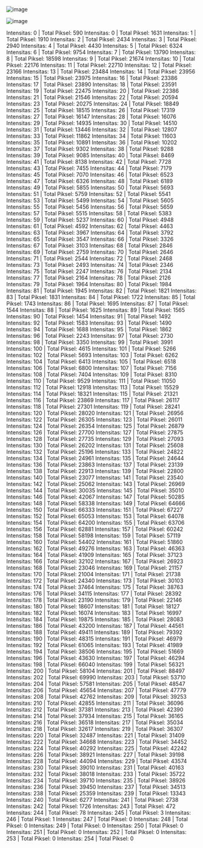 ![image](https://github.com/user-attachments/assets/0ceff478-3a21-4d34-82ea-f4b3ca2117ee)

![image](https://github.com/user-attachments/assets/ccc8e13b-f03e-463f-adf1-7b49f9858952)



Intensitas: 0 | Total Piksel: 590
Intensitas: 0 | Total Piksel: 1631
Intensitas: 1 | Total Piksel: 1910
Intensitas: 2 | Total Piksel: 2434
Intensitas: 3 | Total Piksel: 2940
Intensitas: 4 | Total Piksel: 4430
Intensitas: 5 | Total Piksel: 6324
Intensitas: 6 | Total Piksel: 9754
Intensitas: 7 | Total Piksel: 13790
Intensitas: 8 | Total Piksel: 18598
Intensitas: 9 | Total Piksel: 21674
Intensitas: 10 | Total Piksel: 22176
Intensitas: 11 | Total Piksel: 22710
Intensitas: 12 | Total Piksel: 23166
Intensitas: 13 | Total Piksel: 23484
Intensitas: 14 | Total Piksel: 23956
Intensitas: 15 | Total Piksel: 23975
Intensitas: 16 | Total Piksel: 23386
Intensitas: 17 | Total Piksel: 23890
Intensitas: 18 | Total Piksel: 23591
Intensitas: 19 | Total Piksel: 22475
Intensitas: 20 | Total Piksel: 22386
Intensitas: 21 | Total Piksel: 21546
Intensitas: 22 | Total Piksel: 20594
Intensitas: 23 | Total Piksel: 20275
Intensitas: 24 | Total Piksel: 18849
Intensitas: 25 | Total Piksel: 18515
Intensitas: 26 | Total Piksel: 17319
Intensitas: 27 | Total Piksel: 16147
Intensitas: 28 | Total Piksel: 16076
Intensitas: 29 | Total Piksel: 14935
Intensitas: 30 | Total Piksel: 14510
Intensitas: 31 | Total Piksel: 13446
Intensitas: 32 | Total Piksel: 12807
Intensitas: 33 | Total Piksel: 11862
Intensitas: 34 | Total Piksel: 11603
Intensitas: 35 | Total Piksel: 10891
Intensitas: 36 | Total Piksel: 10202
Intensitas: 37 | Total Piksel: 9302
Intensitas: 38 | Total Piksel: 9288
Intensitas: 39 | Total Piksel: 9085
Intensitas: 40 | Total Piksel: 8469
Intensitas: 41 | Total Piksel: 8138
Intensitas: 42 | Total Piksel: 7728
Intensitas: 43 | Total Piksel: 7455
Intensitas: 44 | Total Piksel: 7179
Intensitas: 45 | Total Piksel: 7070
Intensitas: 46 | Total Piksel: 6523
Intensitas: 47 | Total Piksel: 6326
Intensitas: 48 | Total Piksel: 6189
Intensitas: 49 | Total Piksel: 5855
Intensitas: 50 | Total Piksel: 5693
Intensitas: 51 | Total Piksel: 5759
Intensitas: 52 | Total Piksel: 5541
Intensitas: 53 | Total Piksel: 5499
Intensitas: 54 | Total Piksel: 5605
Intensitas: 55 | Total Piksel: 5456
Intensitas: 56 | Total Piksel: 5659
Intensitas: 57 | Total Piksel: 5515
Intensitas: 58 | Total Piksel: 5383
Intensitas: 59 | Total Piksel: 5237
Intensitas: 60 | Total Piksel: 4948
Intensitas: 61 | Total Piksel: 4592
Intensitas: 62 | Total Piksel: 4463
Intensitas: 63 | Total Piksel: 3967
Intensitas: 64 | Total Piksel: 3792
Intensitas: 65 | Total Piksel: 3547
Intensitas: 66 | Total Piksel: 3326
Intensitas: 67 | Total Piksel: 3103
Intensitas: 68 | Total Piksel: 2846
Intensitas: 69 | Total Piksel: 2759
Intensitas: 70 | Total Piksel: 2646
Intensitas: 71 | Total Piksel: 2544
Intensitas: 72 | Total Piksel: 2468
Intensitas: 73 | Total Piksel: 2493
Intensitas: 74 | Total Piksel: 2346
Intensitas: 75 | Total Piksel: 2247
Intensitas: 76 | Total Piksel: 2134
Intensitas: 77 | Total Piksel: 2164
Intensitas: 78 | Total Piksel: 2126
Intensitas: 79 | Total Piksel: 1964
Intensitas: 80 | Total Piksel: 1984
Intensitas: 81 | Total Piksel: 1945
Intensitas: 82 | Total Piksel: 1821
Intensitas: 83 | Total Piksel: 1831
Intensitas: 84 | Total Piksel: 1722
Intensitas: 85 | Total Piksel: 1743
Intensitas: 86 | Total Piksel: 1695
Intensitas: 87 | Total Piksel: 1544
Intensitas: 88 | Total Piksel: 1625
Intensitas: 89 | Total Piksel: 1565
Intensitas: 90 | Total Piksel: 1454
Intensitas: 91 | Total Piksel: 1492
Intensitas: 92 | Total Piksel: 1583
Intensitas: 93 | Total Piksel: 1490
Intensitas: 94 | Total Piksel: 1688
Intensitas: 95 | Total Piksel: 1862
Intensitas: 96 | Total Piksel: 2243
Intensitas: 97 | Total Piksel: 2730
Intensitas: 98 | Total Piksel: 3350
Intensitas: 99 | Total Piksel: 3991
Intensitas: 100 | Total Piksel: 4615
Intensitas: 101 | Total Piksel: 5266
Intensitas: 102 | Total Piksel: 5693
Intensitas: 103 | Total Piksel: 6262
Intensitas: 104 | Total Piksel: 6413
Intensitas: 105 | Total Piksel: 6518
Intensitas: 106 | Total Piksel: 6800
Intensitas: 107 | Total Piksel: 7156
Intensitas: 108 | Total Piksel: 7404
Intensitas: 109 | Total Piksel: 8310
Intensitas: 110 | Total Piksel: 9529
Intensitas: 111 | Total Piksel: 11050
Intensitas: 112 | Total Piksel: 12918
Intensitas: 113 | Total Piksel: 15529
Intensitas: 114 | Total Piksel: 18321
Intensitas: 115 | Total Piksel: 21321
Intensitas: 116 | Total Piksel: 23869
Intensitas: 117 | Total Piksel: 26117
Intensitas: 118 | Total Piksel: 27301
Intensitas: 119 | Total Piksel: 28241
Intensitas: 120 | Total Piksel: 28020
Intensitas: 121 | Total Piksel: 26956
Intensitas: 122 | Total Piksel: 26305
Intensitas: 123 | Total Piksel: 26011
Intensitas: 124 | Total Piksel: 26354
Intensitas: 125 | Total Piksel: 26879
Intensitas: 126 | Total Piksel: 27700
Intensitas: 127 | Total Piksel: 27875
Intensitas: 128 | Total Piksel: 27735
Intensitas: 129 | Total Piksel: 27093
Intensitas: 130 | Total Piksel: 26202
Intensitas: 131 | Total Piksel: 25608
Intensitas: 132 | Total Piksel: 25196
Intensitas: 133 | Total Piksel: 24822
Intensitas: 134 | Total Piksel: 24961
Intensitas: 135 | Total Piksel: 24644
Intensitas: 136 | Total Piksel: 23863
Intensitas: 137 | Total Piksel: 23139
Intensitas: 138 | Total Piksel: 22913
Intensitas: 139 | Total Piksel: 22800
Intensitas: 140 | Total Piksel: 23077
Intensitas: 141 | Total Piksel: 23540
Intensitas: 142 | Total Piksel: 25062
Intensitas: 143 | Total Piksel: 26969
Intensitas: 144 | Total Piksel: 30035
Intensitas: 145 | Total Piksel: 35010
Intensitas: 146 | Total Piksel: 42067
Intensitas: 147 | Total Piksel: 50285
Intensitas: 148 | Total Piksel: 58338
Intensitas: 149 | Total Piksel: 64666
Intensitas: 150 | Total Piksel: 66333
Intensitas: 151 | Total Piksel: 67227
Intensitas: 152 | Total Piksel: 65053
Intensitas: 153 | Total Piksel: 64078
Intensitas: 154 | Total Piksel: 64200
Intensitas: 155 | Total Piksel: 63706
Intensitas: 156 | Total Piksel: 62881
Intensitas: 157 | Total Piksel: 60242
Intensitas: 158 | Total Piksel: 58198
Intensitas: 159 | Total Piksel: 57119
Intensitas: 160 | Total Piksel: 54402
Intensitas: 161 | Total Piksel: 51860
Intensitas: 162 | Total Piksel: 49276
Intensitas: 163 | Total Piksel: 46363
Intensitas: 164 | Total Piksel: 41909
Intensitas: 165 | Total Piksel: 37123
Intensitas: 166 | Total Piksel: 32102
Intensitas: 167 | Total Piksel: 26923
Intensitas: 168 | Total Piksel: 23046
Intensitas: 169 | Total Piksel: 21157
Intensitas: 170 | Total Piksel: 21004
Intensitas: 171 | Total Piksel: 21738
Intensitas: 172 | Total Piksel: 24340
Intensitas: 173 | Total Piksel: 30103
Intensitas: 174 | Total Piksel: 37464
Intensitas: 175 | Total Piksel: 38763
Intensitas: 176 | Total Piksel: 34115
Intensitas: 177 | Total Piksel: 28392
Intensitas: 178 | Total Piksel: 23190
Intensitas: 179 | Total Piksel: 22146
Intensitas: 180 | Total Piksel: 18607
Intensitas: 181 | Total Piksel: 18127
Intensitas: 182 | Total Piksel: 16074
Intensitas: 183 | Total Piksel: 16997
Intensitas: 184 | Total Piksel: 19875
Intensitas: 185 | Total Piksel: 28083
Intensitas: 186 | Total Piksel: 43200
Intensitas: 187 | Total Piksel: 44561
Intensitas: 188 | Total Piksel: 49411
Intensitas: 189 | Total Piksel: 79392
Intensitas: 190 | Total Piksel: 48315
Intensitas: 191 | Total Piksel: 46979
Intensitas: 192 | Total Piksel: 61065
Intensitas: 193 | Total Piksel: 41989
Intensitas: 194 | Total Piksel: 38506
Intensitas: 195 | Total Piksel: 51669
Intensitas: 196 | Total Piksel: 43630
Intensitas: 197 | Total Piksel: 46294
Intensitas: 198 | Total Piksel: 66040
Intensitas: 199 | Total Piksel: 56321
Intensitas: 200 | Total Piksel: 58104
Intensitas: 201 | Total Piksel: 88497
Intensitas: 202 | Total Piksel: 69990
Intensitas: 203 | Total Piksel: 53710
Intensitas: 204 | Total Piksel: 57581
Intensitas: 205 | Total Piksel: 48547
Intensitas: 206 | Total Piksel: 45654
Intensitas: 207 | Total Piksel: 47779
Intensitas: 208 | Total Piksel: 42762
Intensitas: 209 | Total Piksel: 39253
Intensitas: 210 | Total Piksel: 42855
Intensitas: 211 | Total Piksel: 36096
Intensitas: 212 | Total Piksel: 37381
Intensitas: 213 | Total Piksel: 42390
Intensitas: 214 | Total Piksel: 37934
Intensitas: 215 | Total Piksel: 36165
Intensitas: 216 | Total Piksel: 36518
Intensitas: 217 | Total Piksel: 35034
Intensitas: 218 | Total Piksel: 32617
Intensitas: 219 | Total Piksel: 36307
Intensitas: 220 | Total Piksel: 32487
Intensitas: 221 | Total Piksel: 31409
Intensitas: 222 | Total Piksel: 34668
Intensitas: 223 | Total Piksel: 34452
Intensitas: 224 | Total Piksel: 40292
Intensitas: 225 | Total Piksel: 42242
Intensitas: 226 | Total Piksel: 38921
Intensitas: 227 | Total Piksel: 39198
Intensitas: 228 | Total Piksel: 44094
Intensitas: 229 | Total Piksel: 43574
Intensitas: 230 | Total Piksel: 39010
Intensitas: 231 | Total Piksel: 40163
Intensitas: 232 | Total Piksel: 38018
Intensitas: 233 | Total Piksel: 35722
Intensitas: 234 | Total Piksel: 39710
Intensitas: 235 | Total Piksel: 38926
Intensitas: 236 | Total Piksel: 39450
Intensitas: 237 | Total Piksel: 34513
Intensitas: 238 | Total Piksel: 25359
Intensitas: 239 | Total Piksel: 13343
Intensitas: 240 | Total Piksel: 6277
Intensitas: 241 | Total Piksel: 2738
Intensitas: 242 | Total Piksel: 1726
Intensitas: 243 | Total Piksel: 472
Intensitas: 244 | Total Piksel: 78
Intensitas: 245 | Total Piksel: 3
Intensitas: 246 | Total Piksel: 1
Intensitas: 247 | Total Piksel: 0
Intensitas: 248 | Total Piksel: 0
Intensitas: 249 | Total Piksel: 0
Intensitas: 250 | Total Piksel: 0
Intensitas: 251 | Total Piksel: 0
Intensitas: 252 | Total Piksel: 0
Intensitas: 253 | Total Piksel: 0
Intensitas: 254 | Total Piksel: 0
